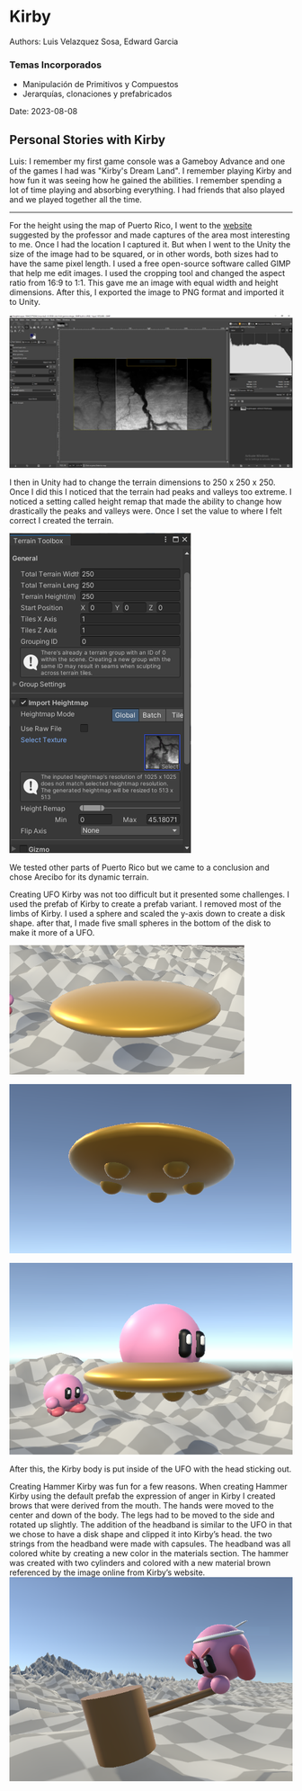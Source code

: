 # Kirby

Authors: Luis Velazquez Sosa, Edward Garcia

### Temas Incorporados
- Manipulación de Primitivos y Compuestos
- Jerarquías, clonaciones y prefabricados



Date: 2023-08-08

Personal Stories with Kirby
---
Luis:
I remember my first game console was a Gameboy Advance and one of the games I had was "Kirby's Dream Land". I remember playing Kirby and how fun it was seeing how he gained the abilities. I remember spending a lot of time playing and absorbing everything. I had friends that also played and we played together all the time. 


---
For the height using the map of Puerto Rico, I went to the [website](https://tangrams.github.io/heightmapper) suggested by the professor and made captures of the area most interesting to me. Once I had the location I captured it. But when I went to the Unity the size of the image had to be squared, or in other words, both sizes had to have the same pixel length. I used a free open-source software called GIMP that help me edit images. I used the cropping tool and changed the aspect ratio from 16:9 to 1:1. This gave me an image with equal width and height dimensions. After this, I exported the image to PNG format and imported it to Unity. 

![](Images/cropping_hightmap.PNG)

I then in Unity had to change the terrain dimensions to 250 x 250 x 250. Once I did this I noticed that the terrain had peaks and valleys too extreme. I noticed a setting called height remap that made the ability to change how drastically the peaks and valleys were. Once I set the value to where I felt correct I created the terrain.

![](Images/Terrain_detailes_v2.PNG) 

We tested other parts of Puerto Rico but we came to a conclusion and chose Arecibo for its dynamic terrain. 

Creating UFO Kirby was not too difficult but it presented some challenges. I used the prefab of Kirby to create a prefab variant. I removed most of the limbs of Kirby. I used a sphere and scaled the y-axis down to create a disk shape. after that, I made five small spheres in the bottom of the disk to make it more of a UFO.

![](Images/disk_shape.PNG)

![](Images/five_spheres.PNG)

![](Images/UFO_kirby.PNG) 

After this, the Kirby body is put inside of the UFO with the head sticking out. 


Creating Hammer Kirby was fun for a few reasons. When creating Hammer Kirby using the default prefab the expression of anger in Kirby I created brows that were derived from the mouth. The hands were moved to the center and down of the body. The legs had to be moved to the side and rotated up slightly. The addition of the headband is similar to the UFO in that we chose to have a disk shape and clipped it into Kirby’s head. the two strings from the headband were made with capsules. The headband was all colored white by creating a new color in the materials section. The hammer was created with two cylinders and colored with a new material brown referenced by the image online from Kirby’s website.  
![](Images/hammer_kirby.PNG)
